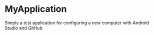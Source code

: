 # MyApplication

Simply a test application for configuring a new computer with Android Studio and GitHub
